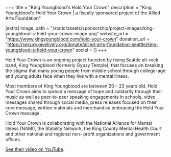+++
title = "King Youngblood's Hold Your Crown"
description = "King Youngblood's Hold Your Crown | a fiscally sponsored project of the Allied Arts Foundation"

[extra]
image_path = "/static/assets/sponsorship/project-images/king-youngblood-s-hold-your-crown-image.png"
website_url = "https://www.kingyoungblood.com/hold-your-crown"
donation_url = "https://secure.givelively.org/donate/allied-arts-foundation-seattle/king-youngblood-s-hold-your-crown"
social = []
+++

Hold Your Crown is an ongoing project founded by rising Seattle alt-rock band, King Youngblood (formerly Gypsy Temple), that focuses on breaking the stigma that many young people from middle school through college-age and young adults face when they live with a mental illness.

Most members of King Youngblood are between 20 – 23 years old. Hold Your Crown aims to spread a message of hope and solidarity through their music as well as peer-to-peer speaking engagements in schools, video messages shared through social media, press releases focused on their core message, written materials and merchandise embracing the Hold Your Crown message. 

Hold Your Crown is collaborating with the National Alliance for Mental Illness (NAMI), the Stability Network, the King County Mental Health Court and other national and regional non- profit organizations and government offices. 

[See their video on YouTube](https://www.youtube.com/watch?v=aDJ1WHKuTVY).
